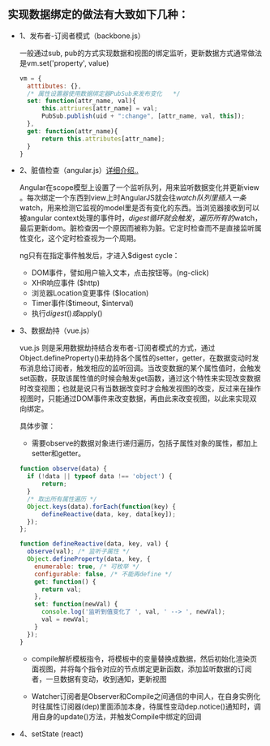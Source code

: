 ## 实现数据绑定的做法有大致如下几种：

  * 1、发布者-订阅者模式（backbone.js）

    一般通过sub, pub的方式实现数据和视图的绑定监听，更新数据方式通常做法是vm.set('property', value)

    ```js
    vm = {
      atttibutes: {},
      /* 属性设置器使用数据绑定器PubSub来发布变化   */
      set: function(attr_name, val){
          this.attriures[attr_name] = val;
          PubSub.publish(uid + ":change", [attr_name, val, this]);
      },
      get: function(attr_name){
          return this.attributes[attr_name];
      }
    }
    ```

  * 2、脏值检查（angular.js）[详细介绍..](./angular)

    Angular在scope模型上设置了一个监听队列，用来监听数据变化并更新view 。每次绑定一个东西到view上时AngularJS就会往$watch队列里插入一条$watch，用来检测它监视的model里是否有变化的东西。当浏览器接收到可以被angular context处理的事件时，$digest循环就会触发，遍历所有的$watch，最后更新dom。脏检查因一个原因而被称为脏。它定时检查而不是直接监听属性变化，这个定时检查视为一个周期。

    ng只有在指定事件触发后，才进入$digest cycle：

    - DOM事件，譬如用户输入文本，点击按钮等。(ng-click)
    - XHR响应事件 ($http)
    - 浏览器Location变更事件 ($location)
    - Timer事件($timeout, $interval)
    - 执行$digest()或$apply()

  * 3、数据劫持（vue.js）

    vue.js 则是采用数据劫持结合发布者-订阅者模式的方式，通过Object.defineProperty()来劫持各个属性的setter，getter，在数据变动时发布消息给订阅者，触发相应的监听回调。当改变数据的某个属性值时，会触发set函数，获取该属性值的时候会触发get函数，通过这个特性来实现改变数据时改变视图；也就是说只有当数据改变时才会触发视图的改变，反过来在操作视图时，只能通过DOM事件来改变数据，再由此来改变视图，以此来实现双向绑定。

    具体步骤：

    - 需要observe的数据对象进行递归遍历，包括子属性对象的属性，都加上 setter和getter。

    ```js
    function observe(data) {
      if (!data || typeof data !== 'object') {
          return;
      }
      /* 取出所有属性遍历 */
      Object.keys(data).forEach(function(key) {
          defineReactive(data, key, data[key]);
      });
    };

    function defineReactive(data, key, val) {
      observe(val); /* 监听子属性 */
      Object.defineProperty(data, key, {
        enumerable: true, /* 可枚举 */
        configurable: false, /* 不能再define */
        get: function() {
          return val;
        },
        set: function(newVal) {
          console.log('监听到值变化了 ', val, ' --> ', newVal);
          val = newVal;
        }
      });
    }
    ```

    - compile解析模板指令，将模板中的变量替换成数据，然后初始化渲染页面视图，并将每个指令对应的节点绑定更新函数，添加监听数据的订阅者，一旦数据有变动，收到通知，更新视图

    - Watcher订阅者是Observer和Compile之间通信的中间人，在自身实例化时往属性订阅器(dep)里面添加本身，待属性变动dep.notice()通知时，调用自身的update()方法，并触发Compile中绑定的回调

    

  * 4、setState (react)
